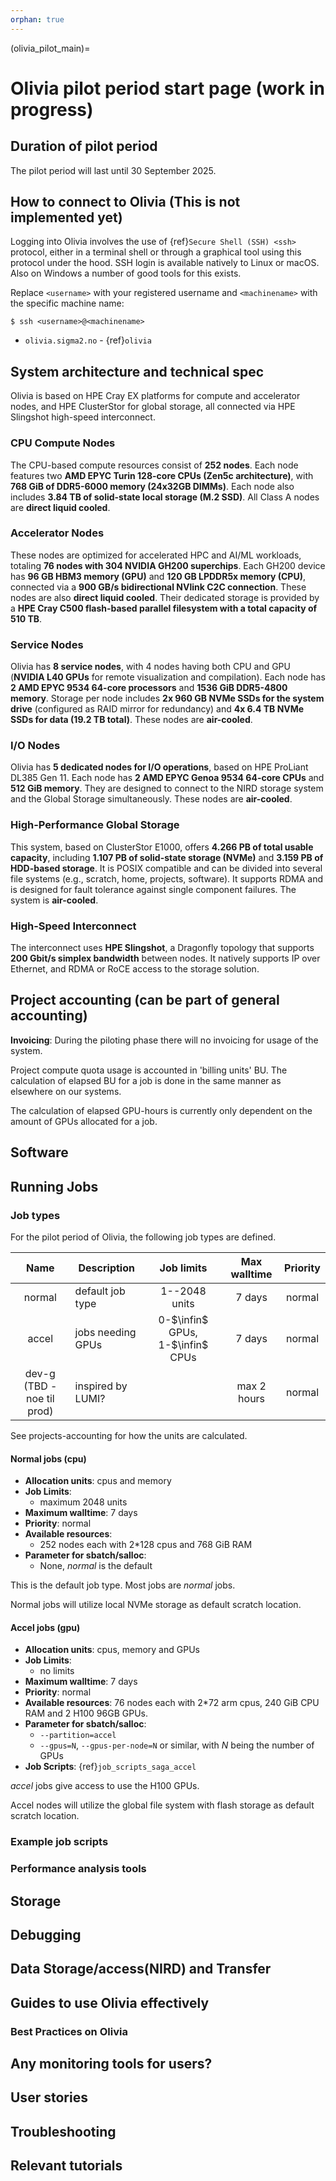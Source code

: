 ```yaml
---
orphan: true
---
```



(olivia_pilot_main)=

# Olivia pilot period start page (work in progress)

<!-- **Olivia User Guide ** (Skeleton draft) -->

## Duration of pilot period
The pilot period will last until 30 September 2025.

## How to connect to Olivia (This is not implemented yet)
Logging into Olivia involves the use of {ref}`Secure Shell (SSH) <ssh>` protocol,
either in a terminal shell or through a graphical tool using this protocol
under the hood.  SSH login is available natively to Linux or macOS. Also on
Windows a number of good tools for this exists.

Replace `<username>` with your registered username and `<machinename>` with the
specific machine name:
```console
$ ssh <username>@<machinename>
```
- `olivia.sigma2.no` - {ref}`olivia`


## System architecture and technical spec

Olivia is based on HPE Cray EX platforms for compute and accelerator nodes, and HPE ClusterStor for global storage, all connected via HPE Slingshot high-speed interconnect.

### CPU Compute Nodes

The CPU-based compute resources consist of **252 nodes**. Each node features two **AMD EPYC Turin 128-core CPUs (Zen5c architecture)**, with **768 GiB of DDR5-6000 memory (24x32GB DIMMs)**. Each node also includes **3.84 TB of solid-state local storage (M.2 SSD)**. All Class A nodes are **direct liquid cooled**.

### Accelerator Nodes

These nodes are optimized for accelerated HPC and AI/ML workloads, totaling **76 nodes with 304 NVIDIA GH200 superchips**. Each GH200 device has **96 GB HBM3 memory (GPU)** and **120 GB LPDDR5x memory (CPU)**, connected via a **900 GB/s bidirectional NVlink C2C connection**. These nodes are also **direct liquid cooled**. Their dedicated storage is provided by a **HPE Cray C500 flash-based parallel filesystem with a total capacity of 510 TB**.


### Service Nodes

Olivia has **8 service nodes**, with 4 nodes having both CPU and GPU (**NVIDIA L40 GPUs** for remote visualization and compilation). Each node has **2 AMD EPYC 9534 64-core processors** and **1536 GiB DDR5-4800 memory**. Storage per node includes **2x 960 GB NVMe SSDs for the system drive** (configured as RAID mirror for redundancy) and **4x 6.4 TB NVMe SSDs for data (19.2 TB total)**. These nodes are **air-cooled**.

### I/O Nodes

Olivia has **5 dedicated nodes for I/O operations**, based on HPE ProLiant DL385 Gen 11. Each node has **2 AMD EPYC Genoa 9534 64-core CPUs** and **512 GiB memory**. They are designed to connect to the NIRD storage system and the Global Storage simultaneously. These nodes are **air-cooled**.

### High-Performance Global Storage

This system, based on ClusterStor E1000, offers **4.266 PB of total usable capacity**, including **1.107 PB of solid-state storage (NVMe)** and **3.159 PB of HDD-based storage**. It is POSIX compatible and can be divided into several file systems (e.g., scratch, home, projects, software). It supports RDMA and is designed for fault tolerance against single component failures. The system is **air-cooled**.

### High-Speed Interconnect

The interconnect uses **HPE Slingshot**, a Dragonfly topology that supports **200 Gbit/s simplex bandwidth** between nodes. It natively supports IP over Ethernet, and RDMA or RoCE access to the storage solution.





## Project accounting (can be part of general accounting)
**Invoicing**: During the piloting phase there will no invoicing for usage of the system.

Project compute quota usage is accounted in 'billing units' BU. The calculation of elapsed BU for a job is done in the same manner as elsewhere on our systems.

The calculation of elapsed GPU-hours is currently only dependent on the amount of GPUs allocated for a job.

## Software
<!-- TODO SW-team  -->
<!-- ### Programming Environment (Based on the software implementation on CPE (EESSI/Module collections ) -->
<!-- ### Supported applications and libraries -->
<!-- ### Containers? -->
<!-- ### Software Installation as a user? -->


## Running Jobs

### Job types

For the pilot period of Olivia, the following job types are defined.

| Name                                    | Description                               | Job limits   | Max walltime | Priority |
|:---------------------------------------:|-------------------------------------------|:------------:|:------------:|:--------:|
| normal   | default job type                          | 1--2048 units | 7 days       | normal   |
| accel     | jobs needing GPUs                         | 0-$\infin$ GPUs, 1-$\infin$ CPUs             | 7 days       | normal   |
| dev-g (TBD - noe til prod)     | inspired by LUMI?                         |             | max 2 hours       | normal   |

See projects-accounting for how the units are calculated.

#### Normal jobs (cpu)

- __Allocation units__: cpus and memory
- __Job Limits__:
    - maximum 2048 units
- __Maximum walltime__: 7 days
- __Priority__: normal
- __Available resources__:
	- 252 nodes each with 2*128 cpus and 768 GiB RAM
- __Parameter for sbatch/salloc__:
    - None, _normal_ is the default
<!-- - __Job Scripts__: {ref}`job_scripts_saga_normal` -->

This is the default job type.  Most jobs are *normal* jobs.

Normal jobs will utilize local NVMe storage as default scratch location.


#### Accel jobs (gpu)

- __Allocation units__: cpus, memory and GPUs
- __Job Limits__:
    - no limits
- __Maximum walltime__: 7 days
- __Priority__: normal
- __Available resources__: 76 nodes each with 2*72 arm cpus, 240 GiB CPU RAM and 2 H100 96GB
  GPUs.
- __Parameter for sbatch/salloc__:
    - `--partition=accel`
    - `--gpus=N`, `--gpus-per-node=N` or similar, with _N_ being the number of GPUs
- __Job Scripts__: {ref}`job_scripts_saga_accel`

*accel* jobs give access to use the H100 GPUs.

Accel nodes will utilize the global file system with flash storage as default scratch location.

### Example job scripts
### Performance analysis tools

## Storage



## Debugging
## Data Storage/access(NIRD) and Transfer
## Guides to use Olivia effectively
### Best Practices on Olivia
<!-- OWS guide -->
## Any monitoring tools for users?
## User stories
## Troubleshooting
## Relevant tutorials



